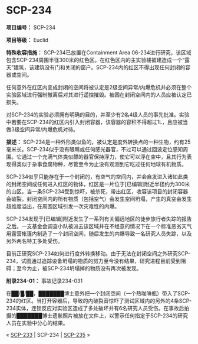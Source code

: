 # SCP-234
                        


**项目编号：** SCP-234

**项目等级：** Euclid

**特殊收容措施：** SCP-234已放置在Containment Area 06-234进行研究，该区域包含SCP-234周围半径300米的红色区。在红色区内的主实验楼被建造成一个“露天”建筑，该建筑没有门和关闭的窗户。SCP-234内的红区不得出现任何封闭的容器或空间。

任何意外在红区内变成封闭的空间将被认定是2级空间异常/内爆危机并必须在整个实验区域进行强制撤离后对其进行遥控摧毁。被困在封闭空间内的人员应被认定已损失。

对SCP-234的实验必须拥有明确的目的，并至少有2名4级人员的事先批准。实验中若要在SCP-234的红区内引入封闭容器，该容器的容积不得超过1L，且应被当做3级空间异常/内爆危机对待。

**描述：** SCP-234是一种外形类似鱼的，被认定是度外转换点的一种生物，约有25毫米长。SCP-234似乎没有眼睛或任何感光器官，不过可以通过回波定位感知周围。它通过一个充满气体类似鳔的器官保持浮力，使它可以浮在空中，且其行为表现得类似于杂事食腐物种，尽管至今为止没有观测到它吃过任何地球有机物质。

SCP-234似乎只能存在于一个封闭的，有空气的空间内，并会自发进入诸如此类的封闭空间或任何进入红区的物体，红区是一片位于[已编辑]附近半径约为300米的山区。当一条SCP-234受到惊吓，被杀死，带出红区，收容该项目的封闭容器会破裂，封闭空间内的所有物质（包括空气）会发生空间坍塌，产生的真空会发生超维度溢出，在周围区域引发一次灾难性的内爆。

SCP-234发现于[已编辑]附近发生了一系列有关偏远地区的徒步旅行者失踪的报告之后。一支基金会调查小队被派去该区域并在不经意的情况下在一个标准恶劣天气用露营帐篷内制造了一个封闭空间，随后发生的内爆导致一名研究人员失踪，以及另外两名特工多处受伤。

目前正研究SCP-234如何进行度外转换移动。由于无法在封闭空间之外研究SCP-234，试图通过追踪设备坍塌的物质的努力至今没有结果，研究进程目前受到阻碍；至今为止，被SCP-234坍塌掉的物质没有再次被发现。

**附录234-01：** 事故记录234-031

在██/█/██，███████博士意外把一个封闭空间（一个热咖啡瓶）带入了SCP-234的红区。当打开容器后，导致的内破裂音惊吓了测试区域内的另外的4条SCP-234实体，连锁反应对实验区造成了多处破坏并有6名研究人员受伤。在事故后拍摄的███████博士遗骸照片被放在文件上，以警示任何指定于SCP-234的研究人员在实验中分心的结果。



« [SCP-233](/scp-233) | SCP-234 | [SCP-235](/scp-235) »





                    